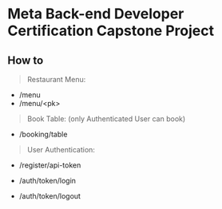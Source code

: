 # Meta Back-end Developer Certification Capstone Project

## How to

>Restaurant Menu:
- /menu
- /menu/\<pk>


>Book Table: (only Authenticated User can book)
- /booking/table


>User Authentication:

- /register/api-token

- /auth/token/login

- /auth/token/logout
